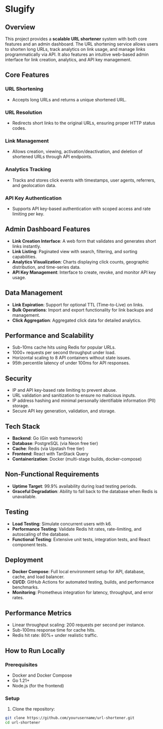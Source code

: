 # Slugify 

## Overview

This project provides a **scalable URL shortener** system with both core features and an admin dashboard. The URL shortening service allows users to shorten long URLs, track analytics on link usage, and manage links programmatically via API. It also features an intuitive web-based admin interface for link creation, analytics, and API key management.

## Core Features

### URL Shortening
- Accepts long URLs and returns a unique shortened URL.
  
### URL Resolution
- Redirects short links to the original URLs, ensuring proper HTTP status codes.

### Link Management
- Allows creation, viewing, activation/deactivation, and deletion of shortened URLs through API endpoints.

### Analytics Tracking
- Tracks and stores click events with timestamps, user agents, referrers, and geolocation data.

### API Key Authentication
- Supports API key-based authentication with scoped access and rate limiting per key.

## Admin Dashboard Features

- **Link Creation Interface**: A web form that validates and generates short links instantly.
- **Link Listing**: Paginated view with search, filtering, and sorting capabilities.
- **Analytics Visualization**: Charts displaying click counts, geographic distribution, and time-series data.
- **API Key Management**: Interface to create, revoke, and monitor API key usage.

## Data Management

- **Link Expiration**: Support for optional TTL (Time-to-Live) on links.
- **Bulk Operations**: Import and export functionality for link backups and management.
- **Click Aggregation**: Aggregated click data for detailed analytics.

## Performance and Scalability

- Sub-10ms cache hits using Redis for popular URLs.
- 1000+ requests per second throughput under load.
- Horizontal scaling to 8 API containers without state issues.
- 95th percentile latency of under 100ms for API responses.

## Security

- IP and API key-based rate limiting to prevent abuse.
- URL validation and sanitization to ensure no malicious inputs.
- IP address hashing and minimal personally identifiable information (PII) storage.
- Secure API key generation, validation, and storage.

## Tech Stack

- **Backend**: Go (Gin web framework)
- **Database**: PostgreSQL (via Neon free tier)
- **Cache**: Redis (via Upstash free tier)
- **Frontend**: React with TanStack Query
- **Containerization**: Docker (multi-stage builds, docker-compose)
  
## Non-Functional Requirements

- **Uptime Target**: 99.9% availability during load testing periods.
- **Graceful Degradation**: Ability to fall back to the database when Redis is unavailable.

## Testing

- **Load Testing**: Simulate concurrent users with k6.
- **Performance Testing**: Validate Redis hit rates, rate-limiting, and autoscaling of the database.
- **Functional Testing**: Extensive unit tests, integration tests, and React component tests.

## Deployment

- **Docker Compose**: Full local environment setup for API, database, cache, and load balancer.
- **CI/CD**: GitHub Actions for automated testing, builds, and performance benchmarks.
- **Monitoring**: Prometheus integration for latency, throughput, and error rates.

## Performance Metrics

- Linear throughput scaling: 200 requests per second per instance.
- Sub-100ms response time for cache hits.
- Redis hit rate: 80%+ under realistic traffic.

## How to Run Locally

### Prerequisites

- Docker and Docker Compose
- Go 1.21+
- Node.js (for the frontend)

### Setup

1. Clone the repository:

```bash
git clone https://github.com/yourusername/url-shortener.git
cd url-shortener
